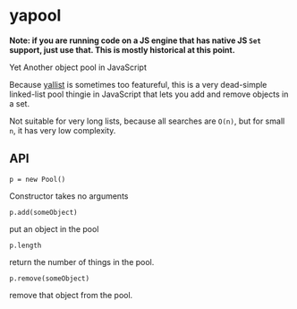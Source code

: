 # yapool

**Note: if you are running code on a JS engine that has native JS `Set`
support, just use that.  This is mostly historical at this point.**

Yet Another object pool in JavaScript

Because [yallist](http://npm.im/yallist) is sometimes too featureful,
this is a very dead-simple linked-list pool thingie in JavaScript that
lets you add and remove objects in a set.

Not suitable for very long lists, because all searches are `O(n)`, but
for small `n`, it has very low complexity.

## API

`p = new Pool()`

Constructor takes no arguments

`p.add(someObject)`

put an object in the pool

`p.length`

return the number of things in the pool.

`p.remove(someObject)`

remove that object from the pool.
